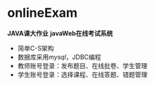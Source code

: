 # onlineExam
**JAVA课大作业**
**javaWeb在线考试系统**
- 简单C-S架构
- 数据库采用*mysql*，JDBC编程
- 教师账号登录：发布题目、在线批卷、学生管理
- 学生账号登录：选择课程、在线答题、错题管理
